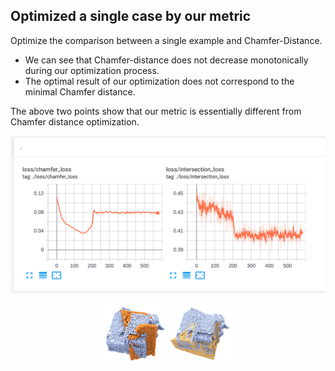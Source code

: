 ## Optimized a single case by our metric
Optimize the comparison between a single example and Chamfer-Distance.
- We can see that Chamfer-distance does not decrease monotonically during our optimization process.
- The optimal result of our optimization does not correspond to the minimal Chamfer distance.

The above two points show that our metric is essentially different from Chamfer distance optimization.

![](./comparision_with_CD.png)
<center class = "half">
<img src = './src_tgt1.PNG' width = '100'> <img src = './trans_tgt1.PNG' width = '100'>
</center>
